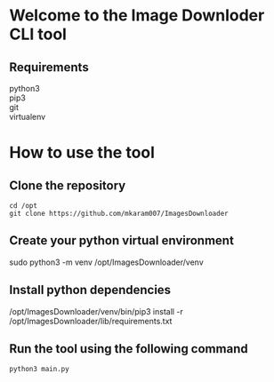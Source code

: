 # Welcome to the Image Downloder CLI tool
## Requirements
python3  
pip3  
git  
virtualenv  
# How to use the tool
## Clone the repository
```
cd /opt
git clone https://github.com/mkaram007/ImagesDownloader
```
## Create your python virtual environment
sudo python3 -m venv /opt/ImagesDownloader/venv

## Install python dependencies
/opt/ImagesDownloader/venv/bin/pip3 install -r /opt/ImagesDownloader/lib/requirements.txt  


## Run the tool using the following command
```
python3 main.py
```
